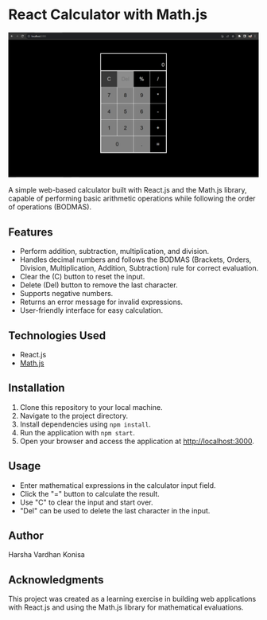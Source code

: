 # React Calculator with Math.js

![Calculator Screenshot](public/calculator-screenshot.PNG)

A simple web-based calculator built with React.js and the Math.js library, capable of performing basic arithmetic operations while following the order of operations (BODMAS).

## Features

- Perform addition, subtraction, multiplication, and division.
- Handles decimal numbers and follows the BODMAS (Brackets, Orders, Division, Multiplication, Addition, Subtraction) rule for correct evaluation.
- Clear the (C) button to reset the input.
- Delete (Del) button to remove the last character.
- Supports negative numbers.
- Returns an error message for invalid expressions.
- User-friendly interface for easy calculation.

## Technologies Used

- React.js
- [Math.js](https://mathjs.org/)

## Installation

1. Clone this repository to your local machine.
2. Navigate to the project directory.
3. Install dependencies using `npm install`.
4. Run the application with `npm start`.
5. Open your browser and access the application at [http://localhost:3000](http://localhost:3000).

## Usage

- Enter mathematical expressions in the calculator input field.
- Click the "=" button to calculate the result.
- Use "C" to clear the input and start over.
- "Del" can be used to delete the last character in the input.

## Author

Harsha Vardhan Konisa

## Acknowledgments

This project was created as a learning exercise in building web applications with React.js and using the Math.js library for mathematical evaluations.